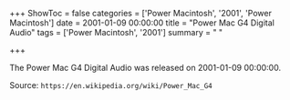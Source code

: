 +++
ShowToc = false
categories = ['Power Macintosh', '2001', 'Power Macintosh']
date = 2001-01-09 00:00:00
title = "Power Mac G4 Digital Audio"
tags = ['Power Macintosh', '2001']
summary = " "

+++

The Power Mac G4 Digital Audio was released on 2001-01-09 00:00:00.

Source: `https://en.wikipedia.org/wiki/Power_Mac_G4`


